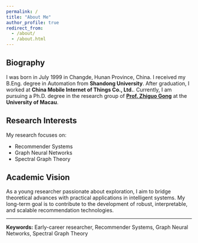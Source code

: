 ```yaml
---
permalink: /
title: "About Me"
author_profile: true
redirect_from: 
  - /about/
  - /about.html
---
```


## Biography
I was born in July 1999 in Changde, Hunan Province, China. I received my B.Eng. degree in Automation from **Shandong University**. After graduation, I worked at **China Mobile Internet of Things Co., Ltd.**. Currently, I am pursuing a Ph.D. degree in the research group of [**Prof. Zhiguo Gong**](https://www.fst.um.edu.mo/people/fstzgg/) at the **University of Macau**.

## Research Interests
My research focuses on:
- Recommender Systems  
- Graph Neural Networks  
- Spectral Graph Theory  

## Academic Vision
As a young researcher passionate about exploration, I aim to bridge theoretical advances with practical applications in intelligent systems. My long-term goal is to contribute to the development of robust, interpretable, and scalable recommendation technologies.

---

**Keywords:** Early-career researcher, Recommender Systems, Graph Neural Networks, Spectral Graph Theory
